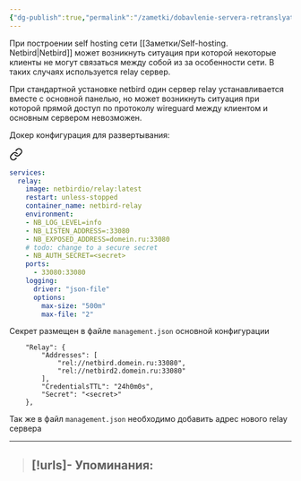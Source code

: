 ```yaml
---
{"dg-publish":true,"permalink":"/zametki/dobavlenie-servera-retranslyatora-netbird/","created":"2025-10-26 22:49","updated":"2025-10-27T02:22:49+03:00"}
---
```


При построении self hosting сети [[Заметки/Self-hosting. Netbird\|Netbird]] может возникнуть ситуация при которой некоторые клиенты не могут связаться между собой из за особенности сети. В таких случаях используется relay сервер.

При стандартной установке netbird один сервер relay устанавливается вместе с основной панелью, но может возникнуть ситуация при которой прямой доступ по протоколу wireguard между клиентом и основным сервером невозможен. 

Докер конфигурация для развертывания:


<div class="transclusion internal-embed is-loaded"><a class="markdown-embed-link" href="/docker-compose/netbird-relay/" aria-label="Open link"><svg xmlns="http://www.w3.org/2000/svg" width="24" height="24" viewBox="0 0 24 24" fill="none" stroke="currentColor" stroke-width="2" stroke-linecap="round" stroke-linejoin="round" class="svg-icon lucide-link"><path d="M10 13a5 5 0 0 0 7.54.54l3-3a5 5 0 0 0-7.07-7.07l-1.72 1.71"></path><path d="M14 11a5 5 0 0 0-7.54-.54l-3 3a5 5 0 0 0 7.07 7.07l1.71-1.71"></path></svg></a><div class="markdown-embed">





```yaml
services:
  relay:
    image: netbirdio/relay:latest
    restart: unless-stopped
    container_name: netbird-relay
    environment:
    - NB_LOG_LEVEL=info
    - NB_LISTEN_ADDRESS=:33080
    - NB_EXPOSED_ADDRESS=domein.ru:33080
    # todo: change to a secure secret
    - NB_AUTH_SECRET=<secret>
    ports:
      - 33080:33080
    logging:
      driver: "json-file"
      options:
        max-size: "500m"
        max-file: "2"
```


</div></div>


Секрет размещен в файле `management.json` основной конфигурации

```
    "Relay": {
        "Addresses": [
            "rel://netbird.domein.ru:33080",
            "rel://netbird2.domein.ru:33080"
        ],
        "CredentialsTTL": "24h0m0s",
        "Secret": "<secret>"
    },
```

Так же в файл `management.json` необходимо добавить адрес нового relay сервера

---
> [!urls]- Упоминания:
> - 